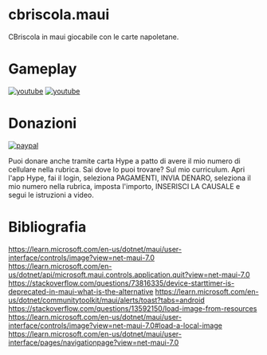 # cbriscola.maui
CBriscola in maui giocabile con le carte napoletane.

# Gameplay

[![youtube](https://i.ibb.co/DQ2dNz9/mq2.jpg)](https://youtu.be/O10ruo_7jkc)
[![youtube](https://i.ibb.co/BfByMRk/mq2-1.jpg)](https://youtu.be/MwdX4sjnVG4)
# Donazioni

[![paypal](https://www.paypalobjects.com/it_IT/IT/i/btn/btn_donateCC_LG.gif)](https://www.paypal.com/cgi-bin/webscr?cmd=_s-xclick&hosted_button_id=H4ZHTFRCETWXG)

Puoi donare anche tramite carta Hype a patto di avere il mio numero di cellulare nella rubrica. Sai dove lo puoi trovare? Sul mio curriculum.
Apri l'app Hype, fai il login, seleziona PAGAMENTI, INVIA DENARO, seleziona il mio numero nella rubrica, imposta l'importo, INSERISCI LA CAUSALE e segui le istruzioni a video.

# Bibliografia
https://learn.microsoft.com/en-us/dotnet/maui/user-interface/controls/image?view=net-maui-7.0
https://learn.microsoft.com/en-us/dotnet/api/microsoft.maui.controls.application.quit?view=net-maui-7.0
https://stackoverflow.com/questions/73816335/device-starttimer-is-deprecated-in-maui-what-is-the-alternative
https://learn.microsoft.com/en-us/dotnet/communitytoolkit/maui/alerts/toast?tabs=android
https://stackoverflow.com/questions/13592150/load-image-from-resources
https://learn.microsoft.com/en-us/dotnet/maui/user-interface/controls/image?view=net-maui-7.0#load-a-local-image
https://learn.microsoft.com/en-us/dotnet/maui/user-interface/pages/navigationpage?view=net-maui-7.0
